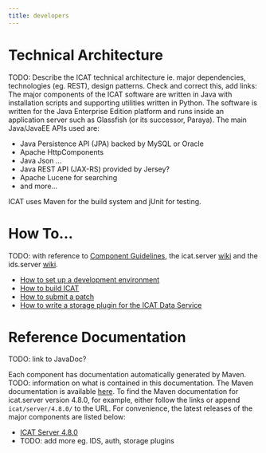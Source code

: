 ```yaml
---
title: developers
---
```


# Technical Architecture

TODO: Describe the ICAT technical architecture ie. major dependencies, technologies (eg. REST), design patterns. Check and correct this, add links:
The major components of the ICAT software are written in Java with installation scripts and supporting utilities written in Python. The software is written for the Java Enterprise Edition platform and runs inside an application server such as Glassfish (or its successor, Paraya). The main Java/JavaEE APIs used are:

- Java Persistence API (JPA) backed by MySQL or Oracle
- Apache HttpComponents
- Java Json ...
- Java REST API (JAX-RS) provided by Jersey?
- Apache Lucene for searching
- and more...

ICAT uses Maven for the build system and jUnit for testing.

# How To...

TODO: with reference to [Component Guidelines](/collaboration/component-guidelines/), the icat.server [wiki](https://github.com/icatproject/icat.server/wiki) and the ids.server [wiki](https://github.com/icatproject/ids.server/wiki).

- [How to set up a development environment](TODO)
- [How to build ICAT](TODO)
- [How to submit a patch](TODO)
- [How to write a storage plugin for the ICAT Data Service](TODO)

# Reference Documentation

TODO: link to JavaDoc?

Each component has documentation automatically generated by Maven. TODO: information on what is contained in this documentation. The Maven documentation is available [here](https://repo.icatproject.org/site/). To find the Maven documentation for icat.server version 4.8.0, for example, either follow the links or append `icat/server/4.8.0/` to the URL. For convenience, the latest releases of the major components are listed below:

- [ICAT Server 4.8.0](https://repo.icatproject.org/site/icat/server/4.8.0/)
- TODO: add more eg. IDS, auth, storage plugins
